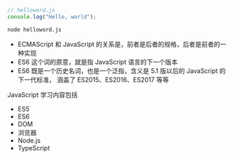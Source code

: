 ```js
// helloword.js
console.log("Hello, world");
```

```sh
node helloword.js
```

- ECMAScript 和 JavaScript 的关系是，前者是后者的规格，后者是前者的一种实现
- ES6 这个词的原意，就是指 JavaScript 语言的下一个版本
- ES6 既是一个历史名词，也是一个泛指，含义是 5.1 版以后的 JavaScript 的下一代标准，
  涵盖了 ES2015、ES2016、ES2017 等等

JavaScript 学习内容包括

- ES5
- ES6
- DOM
- 浏览器
- Node.js
- TypeScript
